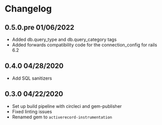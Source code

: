 Changelog
=========

## 0.5.0.pre 01/06/2022
  * Added db.query_type and db.query_category tags
  * Added forwards compatibility code for the connection_config for rails 6.2

## 0.4.0 04/28/2020
  * Add SQL sanitizers

## 0.3.0 04/22/2020
  * Set up build pipeline with circleci and gem-publisher
  * Fixed linting issues
  * Renamed gem to `activerecord-instrumentation`
